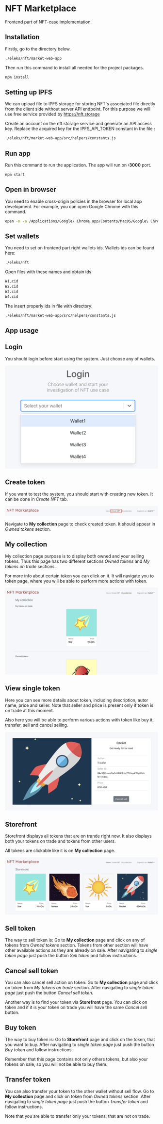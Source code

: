 # NFT Marketplace

Frontend part of NFT-case implementation. 

## Installation

Firstly, go to the directory below.

```bash
./eleks/nft/market-web-app
```

Then run this command to install all needed for the project packages.

```bash
npm install
```

## Setting up IPFS
We can upload file to IPFS storage for storing NFT's associated file directly from the client side without server API endpoint.
For this purpose we will use free service provided by https://nft.storage

Create an account on the nft.storage service and generate an API access key.
Replace the acquired key for the IPFS_API_TOKEN constant in the file :
```bash
./eleks/nft/market-web-app/src/helpers/constants.js
```



## Run app
Run this command to run the application. The app will run on **:3000** port.

```bash 
npm start
```

## Open in browser
You need to enable cross-origin policies in the browser for local app development. For example, you can open Google Chrome with this command.

```bash 
open -n -a /Applications/Google\ Chrome.app/Contents/MacOS/Google\ Chrome --args --user-data-dir="/tmp/chrome_dev_test" --disable-web-security
```

## Set wallets
You need to set on frontend part right wallets ids.
Wallets ids can be found here:

```bash
./eleks/nft
```
Open files with these names and obtain ids.

```bash
W1.cid
W2.cid
W3.cid
W4.cid
```

The insert properly ids in file with directory:

```bash
./eleks/nft/market-web-app/src/helpers/constants.js
```
## App usage

## Login
You should login before start using the system. Just choose any of wallets.

![Login screenshot](./screenshots/login.png)

## Create token
If you want to test the system, you should start with creating new token. It can be done in *Create NFT* tab. 

![Create screenshot](./screenshots/create.png)

Navigate to **My collection** page to check created token. It should appear in *Owned tokens* section.

## My collection
My collection page purpose is to display both owned and your selling tokens. Thus this page has two different sections *Owned tokens* and *My tokens on trade* sections. 

For more info about certain token you can click on it. It will navigate you to token page, where you will be able to perform more actions with token.

![My collection screenshot](./screenshots/mycollection.png)

## View single token
Here you can see more details about token, including description, autor name, price and seller. Note that seller and price is present only if token is on trade at this moment. 

Also here you will be able to perform various actions with token like buy it, transfer, sell and cancel selling. 

![Cancel sell screenshot](./screenshots/cancelsell.png)

## Storefront
Storefront displays all tokens that are on trande right now. It also displays both your tokens on trade and tokens from other users. 

All tokens are clickable like it is on **My collection** page.

![Storefront screenshot](./screenshots/storefront.png)

## Sell token
The way to sell token is:
Go to **My collection** page and click on any of tokens from *Owned tokens* section. Tokens from other section will have other available actions as they are already on sale. After navigating to *single token page* just push the button *Sell token* and follow instructions.

## Cancel sell token
You can also cancel sell action on token:
Go to **My collection** page and click on token from *My tokens on trade* section. After navigating to *single token page* just push the button *Cancel sell token*.

Another way is to find your token via **Storefront** page. You can click on token and if it is your token on trade you will have the same *Cancel sell* button.

## Buy token
The way to buy token is:
Go to **Storefront** page and click on the token, that you want to buy. After navigating to *single token page* just push the button *Buy token* and follow instructions.

Remember that this page contains not only others tokens, but also your tokens on sale, so you will not be able to buy them.

## Transfer token
You can also transfer your token to the other wallet without sell flow. 
Go to **My collection** page and click on token from *Owned tokens* section. After navigating to *single token page* just push the button *Transfer token* and follow instructions.

Note that you are able to transfer only your tokens, that are not on trade.





